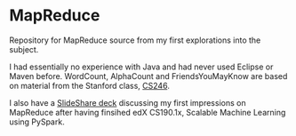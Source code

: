 # MapReduce

Repository for MapReduce source from my first explorations into the subject.

I had essentially no experience with Java and had never used Eclipse or Maven before.  WordCount, AlphaCount
and FriendsYouMayKnow are based on material from the Stanford class, [CS246](http://web.stanford.edu/class/cs246/index.html).

I also have a [SlideShare deck](http://www.slideshare.net/JosephDuimstraPhD/mapreduce-51395346) discussing my first impressions on MapReduce after having finsihed edX CS190.1x, Scalable Machine Learning using PySpark.